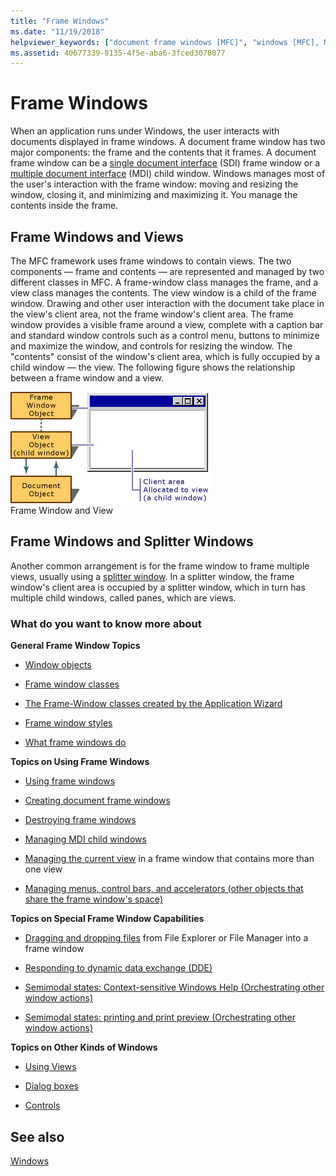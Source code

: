 ```yaml
---
title: "Frame Windows"
ms.date: "11/19/2018"
helpviewer_keywords: ["document frame windows [MFC]", "windows [MFC], MDI", "window classes [MFC], frame", "single document interface (SDI) [MFC]", "single document interface (SDI) [MFC], frame windows", "views [MFC], and frame windows", "CFrameWnd class [MFC], frame windows", "frame windows [MFC]", "frame windows [MFC], about frame windows", "MFC, frame windows", "MDI [MFC], frame windows", "splitter windows [MFC], and frame windows"]
ms.assetid: 40677339-8135-4f5e-aba6-3fced3078077
---
```

# Frame Windows

When an application runs under Windows, the user interacts with documents displayed in frame windows. A document frame window has two major components: the frame and the contents that it frames. A document frame window can be a [single document interface](sdi-and-mdi.md) (SDI) frame window or a [multiple document interface](sdi-and-mdi.md) (MDI) child window. Windows manages most of the user's interaction with the frame window: moving and resizing the window, closing it, and minimizing and maximizing it. You manage the contents inside the frame.

## Frame Windows and Views

The MFC framework uses frame windows to contain views. The two components — frame and contents — are represented and managed by two different classes in MFC. A frame-window class manages the frame, and a view class manages the contents. The view window is a child of the frame window. Drawing and other user interaction with the document take place in the view's client area, not the frame window's client area. The frame window provides a visible frame around a view, complete with a caption bar and standard window controls such as a control menu, buttons to minimize and maximize the window, and controls for resizing the window. The "contents" consist of the window's client area, which is fully occupied by a child window — the view. The following figure shows the relationship between a frame window and a view.

![Frame window view](../mfc/media/vc37fx1.gif "Frame window view") <br/>
Frame Window and View

## Frame Windows and Splitter Windows

Another common arrangement is for the frame window to frame multiple views, usually using a [splitter window](multiple-document-types-views-and-frame-windows.md). In a splitter window, the frame window's client area is occupied by a splitter window, which in turn has multiple child windows, called panes, which are views.

### What do you want to know more about

**General Frame Window Topics**

- [Window objects](window-objects.md)

- [Frame window classes](frame-window-classes.md)

- [The Frame-Window classes created by the Application Wizard](frame-window-classes-created-by-the-application-wizard.md)

- [Frame window styles](frame-window-styles-cpp.md)

- [What frame windows do](what-frame-windows-do.md)

**Topics on Using Frame Windows**

- [Using frame windows](using-frame-windows.md)

- [Creating document frame windows](creating-document-frame-windows.md)

- [Destroying frame windows](destroying-frame-windows.md)

- [Managing MDI child windows](managing-mdi-child-windows.md)

- [Managing the current view](managing-the-current-view.md) in a frame window that contains more than one view

- [Managing menus, control bars, and accelerators (other objects that share the frame window's space)](managing-menus-control-bars-and-accelerators.md)

**Topics on Special Frame Window Capabilities**

- [Dragging and dropping files](dragging-and-dropping-files-in-a-frame-window.md) from File Explorer or File Manager into a frame window

- [Responding to dynamic data exchange (DDE)](responding-to-dynamic-data-exchange-dde.md)

- [Semimodal states: Context-sensitive Windows Help (Orchestrating other window actions)](orchestrating-other-window-actions.md)

- [Semimodal states: printing and print preview (Orchestrating other window actions)](orchestrating-other-window-actions.md)

**Topics on Other Kinds of Windows**

- [Using Views](using-views.md)

- [Dialog boxes](dialog-boxes.md)

- [Controls](controls-mfc.md)

## See also

[Windows](windows.md)
